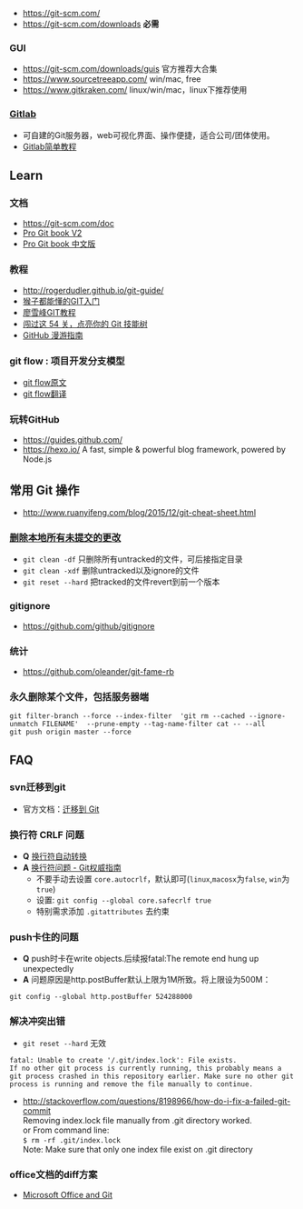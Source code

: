- https://git-scm.com/
- https://git-scm.com/downloads **必需**
### GUI
- https://git-scm.com/downloads/guis 官方推荐大合集
- https://www.sourcetreeapp.com/ win/mac, free
- https://www.gitkraken.com/ linux/win/mac，linux下推荐使用
### [Gitlab](https://about.gitlab.com/)
- 可自建的Git服务器，web可视化界面、操作便捷，适合公司/团体使用。
- [Gitlab简单教程](https://wuyuans.com/2017/05/gitlab-simple-tutorial)


## Learn
### 文档 
- https://git-scm.com/doc
- [Pro Git book V2](https://git-scm.com/book/en/v2)
- [Pro Git book 中文版](https://git-scm.com/book/zh)
### 教程
- http://rogerdudler.github.io/git-guide/
- [猴子都能懂的GIT入门](http://backlogtool.com/git-guide/cn/)
- [廖雪峰GIT教程](http://www.liaoxuefeng.com/wiki/0013739516305929606dd18361248578c67b8067c8c017b000)
- [闯过这 54 关，点亮你的 Git 技能树](https://codingstyle.cn/topics/51)
- [GitHub 漫游指南](https://github.com/phodal/github-roam)
### git flow : 项目开发分支模型
- [git flow原文](http://nvie.com/posts/a-successful-git-branching-model/)
- [git flow翻译](http://www.ituring.com.cn/article/56870)
### 玩转GitHub
- https://guides.github.com/
- https://hexo.io/ A fast, simple & powerful blog framework, powered by Node.js


## 常用 Git 操作
- http://www.ruanyifeng.com/blog/2015/12/git-cheat-sheet.html
### [删除本地所有未提交的更改](https://www.v2ex.com/t/66718)
- `git clean -df` 只删除所有untracked的文件，可后接指定目录
- `git clean -xdf` 删除untracked以及ignore的文件
- `git reset --hard` 把tracked的文件revert到前一个版本
### gitignore
- https://github.com/github/gitignore
### 统计
- https://github.com/oleander/git-fame-rb
### 永久删除某个文件，包括服务器端
```
git filter-branch --force --index-filter  'git rm --cached --ignore-unmatch FILENAME'  --prune-empty --tag-name-filter cat -- --all
git push origin master --force
```


## FAQ
### svn迁移到git
- 官方文档：[迁移到 Git](https://git-scm.com/book/zh/v1/Git-%E4%B8%8E%E5%85%B6%E4%BB%96%E7%B3%BB%E7%BB%9F-%E8%BF%81%E7%A7%BB%E5%88%B0-Git)

### 换行符 CRLF 问题
- **Q** [换行符自动转换](https://github.com/cssmagic/blog/issues/22)
- **A** [换行符问题 - Git权威指南](http://www.worldhello.net/gotgit/08-git-misc/040-eol.html)  
  - 不要手动去设置 `core.autocrlf`，默认即可(`linux`,`macosx`为`false`, `win`为`true`)  
  - 设置: `git config --global core.safecrlf true`
  - 特别需求添加 `.gitattributes` 去约束

### push卡住的问题
- **Q** push时卡在write objects.后续报fatal:The remote end hung up unexpectedly
- **A** 问题原因是http.postBuffer默认上限为1M所致。将上限设为500M： 
```
git config --global http.postBuffer 524288000
```

### 解决冲突出错
- `git reset --hard` 无效  
```
fatal: Unable to create '/.git/index.lock': File exists.
If no other git process is currently running, this probably means a
git process crashed in this repository earlier. Make sure no other git
process is running and remove the file manually to continue.
```
- http://stackoverflow.com/questions/8198966/how-do-i-fix-a-failed-git-commit  
Removing index.lock file manually from .git directory worked.  
or From command line:  
`$ rm -rf .git/index.lock`  
Note: Make sure that only one index file exist on .git directory

### office文档的diff方案
- [Microsoft Office and Git](https://www.ficonsulting.com/filabs/MSOfficeGit)
